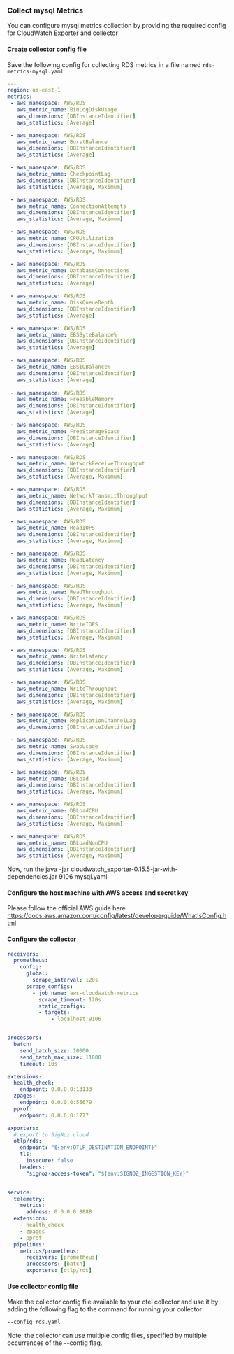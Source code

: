 ### Collect mysql Metrics

You can configure mysql metrics collection by providing the required config for CloudWatch Exporter and collector

#### Create collector config file

Save the following config for collecting RDS metrics in a file named `rds-metrics-mysql.yaml`

```yaml
---
region: us-east-1
metrics:
 - aws_namespace: AWS/RDS
   aws_metric_name: BinLogDiskUsage
   aws_dimensions: [DBInstanceIdentifier]
   aws_statistics: [Average]

 - aws_namespace: AWS/RDS
   aws_metric_name: BurstBalance
   aws_dimensions: [DBInstanceIdentifier]
   aws_statistics: [Average]

 - aws_namespace: AWS/RDS
   aws_metric_name: CheckpointLag
   aws_dimensions: [DBInstanceIdentifier]
   aws_statistics: [Average, Maximum]

 - aws_namespace: AWS/RDS
   aws_metric_name: ConnectionAttempts
   aws_dimensions: [DBInstanceIdentifier]
   aws_statistics: [Average, Maximum]

 - aws_namespace: AWS/RDS
   aws_metric_name: CPUUtilization
   aws_dimensions: [DBInstanceIdentifier]
   aws_statistics: [Average, Maximum]

 - aws_namespace: AWS/RDS
   aws_metric_name: DatabaseConnections
   aws_dimensions: [DBInstanceIdentifier]
   aws_statistics: [Average]

 - aws_namespace: AWS/RDS
   aws_metric_name: DiskQueueDepth
   aws_dimensions: [DBInstanceIdentifier]
   aws_statistics: [Average]

 - aws_namespace: AWS/RDS
   aws_metric_name: EBSByteBalance%
   aws_dimensions: [DBInstanceIdentifier]
   aws_statistics: [Average]

 - aws_namespace: AWS/RDS
   aws_metric_name: EBSIOBalance%
   aws_dimensions: [DBInstanceIdentifier]
   aws_statistics: [Average]
  
 - aws_namespace: AWS/RDS
   aws_metric_name: FreeableMemory
   aws_dimensions: [DBInstanceIdentifier]
   aws_statistics: [Average]

 - aws_namespace: AWS/RDS
   aws_metric_name: FreeStorageSpace
   aws_dimensions: [DBInstanceIdentifier]
   aws_statistics: [Average]

 - aws_namespace: AWS/RDS
   aws_metric_name: NetworkReceiveThroughput
   aws_dimensions: [DBInstanceIdentifier]
   aws_statistics: [Average, Maximum]

 - aws_namespace: AWS/RDS
   aws_metric_name: NetworkTransmitThroughput
   aws_dimensions: [DBInstanceIdentifier]
   aws_statistics: [Average, Maximum]

 - aws_namespace: AWS/RDS
   aws_metric_name: ReadIOPS
   aws_dimensions: [DBInstanceIdentifier]
   aws_statistics: [Average, Maximum]

 - aws_namespace: AWS/RDS
   aws_metric_name: ReadLatency
   aws_dimensions: [DBInstanceIdentifier]
   aws_statistics: [Average, Maximum]

 - aws_namespace: AWS/RDS
   aws_metric_name: ReadThroughput
   aws_dimensions: [DBInstanceIdentifier]
   aws_statistics: [Average, Maximum]

 - aws_namespace: AWS/RDS
   aws_metric_name: WriteIOPS
   aws_dimensions: [DBInstanceIdentifier]
   aws_statistics: [Average, Maximum]

 - aws_namespace: AWS/RDS
   aws_metric_name: WriteLatency
   aws_dimensions: [DBInstanceIdentifier]
   aws_statistics: [Average, Maximum]

 - aws_namespace: AWS/RDS
   aws_metric_name: WriteThroughput
   aws_dimensions: [DBInstanceIdentifier]
   aws_statistics: [Average, Maximum]

 - aws_namespace: AWS/RDS
   aws_metric_name: ReplicationChannelLag
   aws_dimensions: [DBInstanceIdentifier]

 - aws_namespace: AWS/RDS
   aws_metric_name: SwapUsage
   aws_dimensions: [DBInstanceIdentifier]
   aws_statistics: [Average, Maximum]

 - aws_namespace: AWS/RDS
   aws_metric_name: DBLoad
   aws_dimensions: [DBInstanceIdentifier]
   aws_statistics: [Average, Maximum]

 - aws_namespace: AWS/RDS
   aws_metric_name: DBLoadCPU
   aws_dimensions: [DBInstanceIdentifier]
   aws_statistics: [Average, Maximum]

 - aws_namespace: AWS/RDS
   aws_metric_name: DBLoadNonCPU
   aws_dimensions: [DBInstanceIdentifier]
   aws_statistics: [Average, Maximum]

```

Now, run the java -jar cloudwatch_exporter-0.15.5-jar-with-dependencies.jar 9106 mysql.yaml

#### Configure the host machine with AWS access and secret key

Please follow the official AWS guide here https://docs.aws.amazon.com/config/latest/developerguide/WhatIsConfig.html

#### Configure the collector

```yaml
receivers:
  prometheus:
    config:
      global:
        scrape_interval: 120s
      scrape_configs:
        - job_name: aws-cloudwatch-metrics
          scrape_timeout: 120s
          static_configs:
          - targets:
              - localhost:9106


processors:
  batch:
    send_batch_size: 10000
    send_batch_max_size: 11000
    timeout: 10s

extensions:
  health_check:
    endpoint: 0.0.0.0:13133
  zpages:
    endpoint: 0.0.0.0:55679
  pprof:
    endpoint: 0.0.0.0:1777

exporters:
  # export to SigNoz cloud
  otlp/rds:
    endpoint: "${env:OTLP_DESTINATION_ENDPOINT}"
    tls:
      insecure: false
    headers:
      "signoz-access-token": "${env:SIGNOZ_INGESTION_KEY}"


service:
  telemetry:
    metrics:
      address: 0.0.0.0:8888
  extensions:
    - health_check
    - zpages
    - pprof
  pipelines:
    metrics/prometheus:
      receivers: [prometheus]
      processors: [batch]
      exporters: [otlp/rds]
```

#### Use collector config file

Make the collector config file available to your otel collector and use it by adding the following flag to the command for running your collector  
```bash
--config rds.yaml
```  
Note: the collector can use multiple config files, specified by multiple occurrences of the --config flag.
